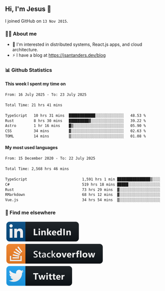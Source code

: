 ## Hi, I'm Jesus 👋

I joined GitHub on `13 Nov 2015`.

<!-- Talking about you -->

### 👨‍💻 About me

- 👦 I'm interested in distributed systems, React.js apps, and cloud architecture.
- ⚡️ I have a blog at <https://jsantanders.dev/blog>

### 📊 Github Statistics

#### This week I spent my time on

<!--START_SECTION:weekly-->

```txt
From: 16 July 2025 - To: 23 July 2025

Total Time: 21 hrs 41 mins

TypeScript   10 hrs 31 mins  ████████████░░░░░░░░░░░░░   48.53 %
Rust         8 hrs 30 mins   █████████▓░░░░░░░░░░░░░░░   39.22 %
Astro        1 hr 16 mins    █▒░░░░░░░░░░░░░░░░░░░░░░░   05.90 %
CSS          34 mins         ▓░░░░░░░░░░░░░░░░░░░░░░░░   02.63 %
TOML         14 mins         ▒░░░░░░░░░░░░░░░░░░░░░░░░   01.08 %
```

<!--END_SECTION:weekly-->

#### My most used languages

<!--START_SECTION:alltime-->

```txt
From: 15 December 2020 - To: 22 July 2025

Total Time: 2,568 hrs 46 mins

TypeScript                         1,591 hrs 1 min ███████████████▒░░░░░░░░░   61.94 %
C#                                 519 hrs 18 mins █████░░░░░░░░░░░░░░░░░░░░   20.22 %
Rust                               73 hrs 29 mins  ▓░░░░░░░░░░░░░░░░░░░░░░░░   02.86 %
RMarkdown                          68 hrs 12 mins  ▓░░░░░░░░░░░░░░░░░░░░░░░░   02.66 %
Vue.js                             34 hrs 54 mins  ▒░░░░░░░░░░░░░░░░░░░░░░░░   01.36 %
```

<!--END_SECTION:alltime-->

### 📢 Find me elsewhere

<p>
  <a target="_blank" href="https://linkedin.com/in/jsantanders">
    <img src="https://github.com/jsantanders/jsantanders/blob/master/img/linkedin.svg" alt="LinkedIn" style="vertical-align:top; margin:4px">
  </a>
  
  <a target="_blank" href="https://stackoverflow.com/users/7318331/jesus-santander">
    <img src="https://github.com/jsantanders/jsantanders/blob/master/img/stackoverflow.svg" alt="StackOverflow" style="vertical-align:top; margin:4px">
  </a>
  
  <a target="_blank" href="http://twitter.com/jsantanders">
    <img src="https://github.com/jsantanders/jsantanders/blob/master/img/twitter.svg" alt="Twitter" style="vertical-align:top; margin:4px">
  </a>
</p>
